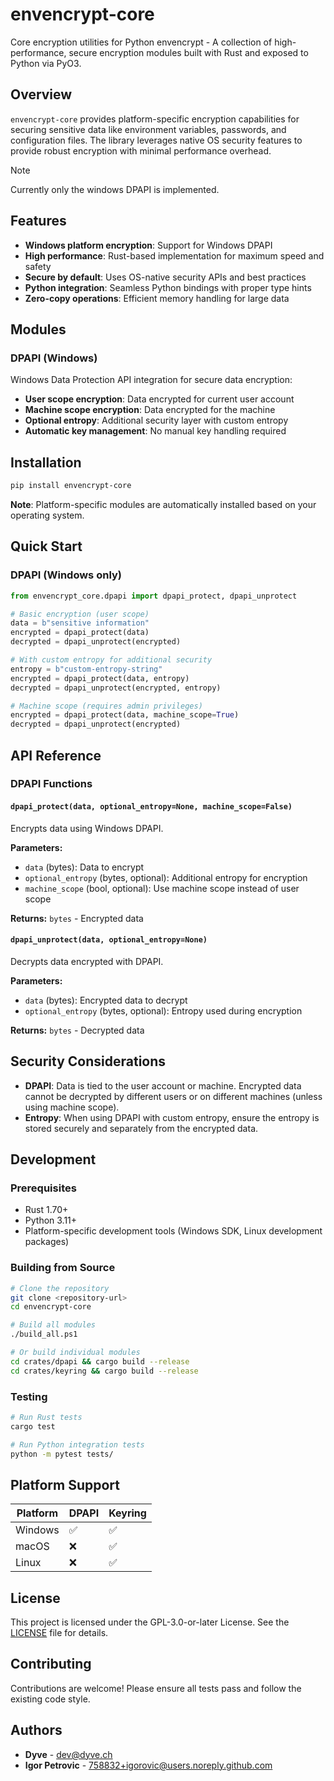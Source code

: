 # envencrypt-core

Core encryption utilities for Python envencrypt - A collection of high-performance, secure encryption modules built with Rust and exposed to Python via PyO3.

## Overview

`envencrypt-core` provides platform-specific encryption capabilities for securing sensitive data like environment variables, passwords, and configuration files. The library leverages native OS security features to provide robust encryption with minimal performance overhead.

> [!NOTE]
> Currently only the windows DPAPI is implemented.

## Features

- **Windows platform encryption**: Support for Windows DPAPI 
- **High performance**: Rust-based implementation for maximum speed and safety
- **Secure by default**: Uses OS-native security APIs and best practices
- **Python integration**: Seamless Python bindings with proper type hints
- **Zero-copy operations**: Efficient memory handling for large data

## Modules

### DPAPI (Windows)
Windows Data Protection API integration for secure data encryption:
- **User scope encryption**: Data encrypted for current user account
- **Machine scope encryption**: Data encrypted for the machine
- **Optional entropy**: Additional security layer with custom entropy
- **Automatic key management**: No manual key handling required


## Installation

```bash
pip install envencrypt-core
```

**Note**: Platform-specific modules are automatically installed based on your operating system.

## Quick Start

### DPAPI (Windows only)

```python
from envencrypt_core.dpapi import dpapi_protect, dpapi_unprotect

# Basic encryption (user scope)
data = b"sensitive information"
encrypted = dpapi_protect(data)
decrypted = dpapi_unprotect(encrypted)

# With custom entropy for additional security
entropy = b"custom-entropy-string"
encrypted = dpapi_protect(data, entropy)
decrypted = dpapi_unprotect(encrypted, entropy)

# Machine scope (requires admin privileges)
encrypted = dpapi_protect(data, machine_scope=True)
decrypted = dpapi_unprotect(encrypted)
```


## API Reference

### DPAPI Functions

#### `dpapi_protect(data, optional_entropy=None, machine_scope=False)`
Encrypts data using Windows DPAPI.

**Parameters:**
- `data` (bytes): Data to encrypt
- `optional_entropy` (bytes, optional): Additional entropy for encryption
- `machine_scope` (bool, optional): Use machine scope instead of user scope

**Returns:** `bytes` - Encrypted data

#### `dpapi_unprotect(data, optional_entropy=None)`
Decrypts data encrypted with DPAPI.

**Parameters:**
- `data` (bytes): Encrypted data to decrypt
- `optional_entropy` (bytes, optional): Entropy used during encryption

**Returns:** `bytes` - Decrypted data



## Security Considerations

- **DPAPI**: Data is tied to the user account or machine. Encrypted data cannot be decrypted by different users or on different machines (unless using machine scope).
- **Entropy**: When using DPAPI with custom entropy, ensure the entropy is stored securely and separately from the encrypted data.

## Development

### Prerequisites
- Rust 1.70+
- Python 3.11+
- Platform-specific development tools (Windows SDK, Linux development packages)

### Building from Source

```bash
# Clone the repository
git clone <repository-url>
cd envencrypt-core

# Build all modules
./build_all.ps1

# Or build individual modules
cd crates/dpapi && cargo build --release
cd crates/keyring && cargo build --release
```

### Testing

```bash
# Run Rust tests
cargo test

# Run Python integration tests
python -m pytest tests/
```

## Platform Support

| Platform | DPAPI | Keyring |
|----------|-------|---------|
| Windows  | ✅    | ✅      |
| macOS    | ❌    | ✅      |
| Linux    | ❌    | ✅      |

## License

This project is licensed under the GPL-3.0-or-later License. See the [LICENSE](LICENSE) file for details.

## Contributing

Contributions are welcome! Please ensure all tests pass and follow the existing code style.

## Authors

- **Dyve** - [dev@dyve.ch](mailto:dev@dyve.ch)
- **Igor Petrovic** - [758832+igorovic@users.noreply.github.com](mailto:758832+igorovic@users.noreply.github.com)
